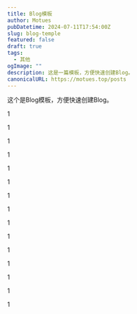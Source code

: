 ```yaml
---
title: Blog模板
author: Motues
pubDatetime: 2024-07-11T17:54:00Z
slug: blog-temple
featured: false
draft: true
tags:
  - 其他
ogImage: ""
description: 这是一篇模板，方便快速创建Blog。
canonicalURL: https://motues.top/posts
---
```


这个是Blog模板，方便快速创建Blog。

1

1

1

1

1

1

1

1

1

1

1

1

1

1

1
